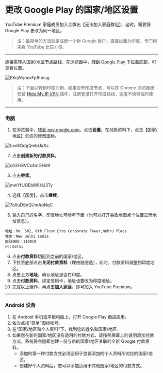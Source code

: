 # 更改 Google Play 的国家/地区设置

YouTube Premium 家庭成员加入会弹出【无法加入家庭群组】，这时，需要将 Google Play 更改为同一地区。

> 注：最简单的方法就是注册一个新 Google 账户，直接设置为印度，专门用来看 YouTube 比较方便。

---

连接需转入国家/地区节点路线，在浏览器中，[转到 Google Play](https://play.google.com/store) 下拉至底部，可查看位置。

![EKqWynexFpfhmcg](https://i.loli.net/2021/02/25/EKqWynexFpfhmcg.png)

> 注：下面以转到印度为例，如果没有印度节点，可以在 Chrome 浏览器里安装 [Hide My IP VPN](https://chrome.google.com/webstore/detail/hide-my-ip-vpn/keodbianoliadkoelloecbhllnpiocoi) 插件，注册登录打开印度路线，速度不快够临时使用。

---

### 电脑

1. 在浏览器中，[转到 pay.google.com](http://pay.google.com/)。点击**设置**，在付款资料下，点击【国家/地区】旁边的修改图标。

![tuvi6GdgQmbUaXs](https://i.loli.net/2021/02/25/tuvi6GdgQmbUaXs.png)

2. 点击**创建新的付款资料**。

![qh3Fi8VCx4mGHd9](https://i.loli.net/2021/02/25/qh3Fi8VCx4mGHd9.png)

3. 点击**继续**。

![mwYfUGEbW6HJ3Ty](https://i.loli.net/2021/02/25/mwYfUGEbW6HJ3Ty.png)

4. 选择【印度】，点击**继续**。

![7oXuDSnQUmApNqC](https://i.loli.net/2021/02/25/7oXuDSnQUmApNqC.png)

5. 输入自己的名字，印度地址可参考下面（也可以打开谷歌地图点个位置显示地址信息）。

```
地址：Rm. 602, 6th Floor,Eros Corporate Tower,Nehru Place
城市：New Delhi India
邮政编码：110019
州：Delhi
```

6. 点击**付款资料**切回到之前的国家/地区。
7. 下拉至底部点击**关闭付款资料**（理由随便选），此时，付款资料调整到印度地区。
8. 点击上方**地址**，确认地址是否在印度。
9. 点击**付款资料**，绑定信用卡，地址也要改为印度地址。
10. 完成以上操作，再点击**加入家庭**，即可加入 YouTube Premium。

---

### Android 设备

1. 在 Android 手机或平板电脑上，打开 Google Play 商店应用。
2. 依次点按“菜单”图标帐号。
3. 在“国家/地区和个人资料”下，找到您的姓名和国家/地区。
4. 如果您在新的国家/地区没有适用的付款方式，请按照屏幕上的说明添加付款方式。系统将会随即创建一份与新的国家/地区关联的全新 Google 付款资料。
   - 添加的第一种付款方式必须适用于您要添加的个人资料所对应的国家/地区。
   - 创建好个人资料后，您可以添加适用于其他国家/地区的付款方式。

